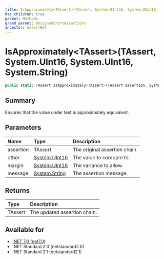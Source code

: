 ```yaml
---
title: IsApproximately<TAssert>(TAssert, System.UInt16, System.UInt16, System.String)
has_children: true
parent: Methods
grand_parent: UnsignedShortAssertions
ancestor: AssertNet
---
```

# IsApproximately&lt;TAssert&gt;(TAssert, System.UInt16, System.UInt16, System.String)

```csharp
public static TAssert IsApproximately<TAssert>(TAssert assertion, System.UInt16 other, System.UInt16 margin, System.String message);
```

## Summary
Ensures that the value under test is approximately equivalent.

## Parameters
| Name      | Type                                                                        | Description                   |
|:----------|:----------------------------------------------------------------------------|:------------------------------|
| assertion | TAssert                                                                     | The original assertion chain. |
| other     | [System.UInt16](https://learn.microsoft.com/en-us/dotnet/api/system.uint16) | The value to compare to.      |
| margin    | [System.UInt16](https://learn.microsoft.com/en-us/dotnet/api/system.uint16) | The variance to allow.        |
| message   | [System.String](https://learn.microsoft.com/en-us/dotnet/api/system.string) | The assertion message.        |


## Returns
| Type    | Description                  |
|:--------|:-----------------------------|
| TAssert | The updated assertion chain. |

## Available for
- [.NET 7.0 (net7.0)](https://versionsof.net/core/7.0/)
- .NET Standard 2.0 (netstandard2.0)
- .NET Standard 2.1 (netstandard2.1)
